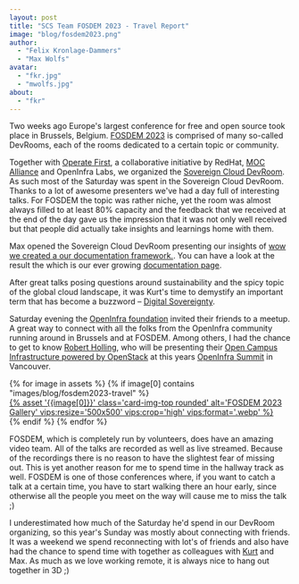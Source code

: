 ```yaml
---
layout: post
title: "SCS Team FOSDEM 2023 - Travel Report"
image: "blog/fosdem2023.png"
author:
  - "Felix Kronlage-Dammers"
  - "Max Wolfs"
avatar:
  - "fkr.jpg"
  - "mwolfs.jpg"
about:
  - "fkr"
---
```


Two weeks ago Europe's largest conference for free and open source took place in Brussels, Belgium.
[FOSDEM 2023](https://www.fosdem.org) is comprised of many so-called DevRooms, each of the rooms dedicated
to a certain topic or community.

Together with [Operate First](https://www.operate-first.cloud/), a collaborative initiative by RedHat, [MOC Alliance](https://massopen.cloud/)
and OpenInfra Labs, we organized the [Sovereign Cloud DevRoom](https://fosdem.org/2023/schedule/track/sovereign_cloud/).
As such most of the Saturday was spent in the Sovereign Cloud DevRoom. Thanks to a lot of awesome presenters
we've had a day full of interesting talks. For FOSDEM the topic was rather niche, yet the room was almost
always filled to at least 80% capacity and the feedback that we received at the end of the day gave us the
impression that it was not only well received but that people did actually take insights and learnings home
with them.

Max opened the Sovereign Cloud DevRoom presenting our insights of [wow we created a our documentation framework.](https://fosdem.org/2023/schedule/event/sovcloud_how_we_created_a_documentation_framework_that_works_across_a_group_of_vendors/). You can have a look at the result the which is our ever growing [documentation page](https://docs.scs.community).

After great talks posing questions around sustainability and the spicy topic of the global cloud landscape, it was Kurt's time to demystify an important term that has become a buzzword – [Digital Sovereignty](https://fosdem.org/2023/schedule/event/sovcloud_what_is_digital_sovereignty_and_how_can_oss_help_to_achieve_it/).

Saturday evening the [OpenInfra foundation](https://openinfra.dev) invited their friends to a meetup. A great way to connect with all
the folks from the OpenInfra community running around in Brussels and at FOSDEM. Among others, I had the chance
to get to know [Robert Holling](https://www.linkedin.com/feed/update/urn:li:activity:7028085889545207808/), who will be
presenting their [Open Campus Infrastructure powered by OpenStack](https://www.linkedin.com/feed/update/urn:li:activity:7029170851237257216/)
at this years [OpenInfra Summit](https://openinfra.dev/summit/vancouver-2023) in Vancouver.

<div class="row row-cols-1 row-cols-md-2 row-cols-lg-4 g-4">
  {% for image in assets %}
    {% if image[0] contains "images/blog/fosdem2023-travel" %}
      <div>
        <a href="{% asset '{{image[0]}}' @path %}">
          {% asset '{{image[0]}}' class='card-img-top rounded' alt='FOSDEM 2023 Gallery' vips:resize='500x500' vips:crop='high' vips:format='.webp' %}
        </a>
      </div>
    {% endif %}
  {% endfor %}
</div>

FOSDEM, which is completely run by volunteers, does have an amazing video team. All of the talks are recorded
as well as live streamed. Because of the recordings there is no reason to have the slightest fear of missing out.
This is yet another reason for me to spend time in the hallway track as well. FOSDEM is one of those conferences
where, if you want to catch a talk at a certain time, you have to start walking there an hour early, since otherwise
all the people you meet on the way will cause me to miss the talk ;)

I underestimated how much of the Saturday he'd spend in our DevRoom organizing, so this year's
Sunday was mostly about connecting with friends.
It was a weekend we spend reconnecting with lot's of friends and also have had the chance to spend time with
together as colleagues with [Kurt](https://www.linkedin.com/posts/kurt-garloff_fosdem23-sovereigncloud-openinfrastructure-activity-7028038003520368640-_4L1)
and Max. As much as we love working remote, it is always nice to hang out together in 3D ;)
